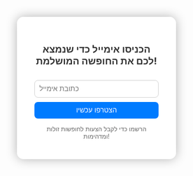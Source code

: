 <!DOCTYPE html>
<html lang="en">
<head>
  <meta charset="UTF-8">
  <meta name="viewport" content="width=device-width, initial-scale=1">
  <title>My Travel Site</title>
  <style>
    * {
      margin: 0;
      padding: 0;
      box-sizing: border-box;
    }

    html, body {
      height: 100%;
      font-family: Arial, sans-serif;
      overflow: hidden;
    }

    .background {
      position: fixed;
      top: 0;
      left: 0;
      height: 100%;
      width: 100%;
      background-size: cover;
      background-position: center;
      transition: background-image 1s ease-in-out;
      z-index: -1;
    }

    .form-container {
      height: 100%;
      display: flex;
      align-items: center;
      justify-content: center;
    }

    .form-box {
      background-color: rgba(255, 255, 255, 0.9);
      padding: 30px 40px;
      border-radius: 15px;
      box-shadow: 0 0 25px rgba(0,0,0,0.3);
      text-align: center;
      max-width: 400px;
      width: 90%;
    }

    .form-box h2 {
      margin-bottom: 20px;
      font-size: 22px;
      color: #333;
    }

    .form-box input {
      width: 100%;
      padding: 10px;
      margin: 10px 0;
      border-radius: 8px;
      border: 1px solid #ccc;
      font-size: 16px;
    }

    .form-box button {
      width: 100%;
      padding: 10px;
      background-color: #007bff;
      color: white;
      border: none;
      border-radius: 8px;
      font-size: 16px;
      cursor: pointer;
    }

    .form-box button:hover {
      background-color: #0056b3;
    }

    .form-box p {
      margin-top: 15px;
      font-size: 14px;
      color: #666;
    }
  </style>
</head>
<body>

  <div class="background" id="background"></div>

  <div class="form-container">
    <div class="form-box">
      <h2>הכניסו אימייל כדי שנמצא לכם את החופשה המושלמת!</h2>
      <input type="email" placeholder="כתובת אימייל">
      <button>הצטרפו עכשיו</button>
      <p>הרשמו כדי לקבל הצעות לחופשות זולות ומדהימות!</p>
    </div>
  </div>

  <script>
    const images = [
      'https://source.unsplash.com/1600x900/?new-york',
      'https://source.unsplash.com/1600x900/?rome',
      'https://source.unsplash.com/1600x900/?madrid',
      'https://source.unsplash.com/1600x900/?berlin',
      'https://source.unsplash.com/1600x900/?japan',
      'https://source.unsplash.com/1600x900/?china',
      'https://source.unsplash.com/1600x900/?thailand',
      'https://source.unsplash.com/1600x900/?africa',
      'https://source.unsplash.com/1600x900/?iceland',
      'https://source.unsplash.com/1600x900/?paris'
    ];

    let current = 0;
    const background = document.getElementById('background');

    function changeBackground() {
      background.style.backgroundImage = `url('${images[current]}')`;
      current = (current + 1) % images.length;
    }

    // Show first background immediately
    changeBackground();

    // Change every 6 seconds
    setInterval(changeBackground, 6000);
  </script>

</body>
</html>







